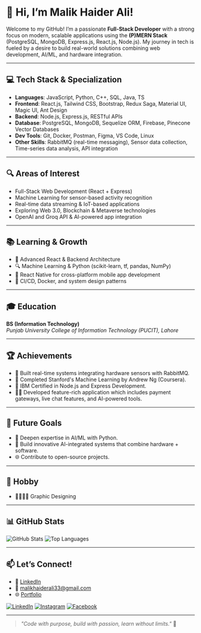 # 👋 Hi, I’m Malik Haider Ali!

Welcome to my GitHub! I’m a passionate **Full-Stack Developer** with a strong focus on modern, scalable applications using the **(P)MERN Stack** (PostgreSQL, MongoDB, Express.js, React.js, Node.js). My journey in tech is fueled by a desire to build real-world solutions combining web development, AI/ML, and hardware integration.

---

## 💻 Tech Stack & Specialization

- **Languages**: JavaScript, Python, C++, SQL, Java, TS
- **Frontend**: React.js, Tailwind CSS, Bootstrap, Redux Saga, Material UI, Magic UI, Ant Design
- **Backend**: Node.js, Express.js, RESTful APIs
- **Database**: PostgreSQL, MongoDB, Sequelize ORM, Firebase, Pinecone Vector Databases
- **Dev Tools**: Git, Docker, Postman, Figma, VS Code, Linux
- **Other Skills**: RabbitMQ (real-time messaging), Sensor data collection, Time-series data analysis, API integration

---

## 🔍 Areas of Interest

- Full-Stack Web Development (React + Express)
- Machine Learning for sensor-based activity recognition
- Real-time data streaming & IoT-based applications
- Exploring Web 3.0, Blockchain & Metaverse technologies
- OpenAI and Groq API & AI-powered app integration

---

## 📚 Learning & Growth

- 🔧 Advanced React & Backend Architecture
- 🔍 Machine Learning & Python (scikit-learn, tf, pandas, NumPy)
- 📱 React Native for cross-platform mobile app development
- 🔁 CI/CD, Docker, and system design patterns

---

## 🎓 Education

**BS (Information Technology)**  
*Punjab University College of Information Technology (PUCIT), Lahore*  

---

## 🏆 Achievements

- 🥇 Built real-time systems integrating hardware sensors with RabbitMQ.
- 🧠 Completed Stanford's Machine Learning by Andrew Ng (Coursera).
- 📜 IBM Certified in Node.js and Express Development.
- 👨‍💻 Developed feature-rich application which includes payment gateways, live chat features, and AI-powered tools.

---

## 🚀 Future Goals

- 🧠 Deepen expertise in AI/ML with Python.
- 🔬 Build innovative AI-integrated systems that combine hardware + software.
- 🌐 Contribute to open-source projects.

---

## 🏓 Hobby

- 👩🏻‍💻🎨 Graphic Designing 

---

## 📊 GitHub Stats

![GitHub Stats](https://github-readme-stats.vercel.app/api?username=haid-er&show_icons=true&theme=radical)
![Top Languages](https://github-readme-stats.vercel.app/api/top-langs/?username=haid-er&layout=compact&theme=radical)

---

## 📫 Let’s Connect!

- 💼 [LinkedIn](https://www.linkedin.com/in/haid-er/)
- 📧 malikhaiderali33@gmail.com
- 🌐 [Portfolio](http://haider.focusdax.com/)

<a href="https://www.linkedin.com/in/haid-er" target="_blank"><img src="https://img.shields.io/badge/LinkedIn-%230077B5.svg?&style=flat-square&logo=linkedin&logoColor=white" alt="LinkedIn"></a>
<a href="https://www.instagram.com/haiderfb1/" target="_blank"><img src="https://img.shields.io/badge/Instagram-%23E4405F.svg?&style=flat-square&logo=instagram&logoColor=white" alt="Instagram"></a>
<a href="https://www.facebook.com/haiderfb1/" target="_blank"><img src="https://img.shields.io/badge/Facebook-%231877F2.svg?&style=flat-square&logo=facebook&logoColor=white" alt="Facebook"></a>


---

> _"Code with purpose, build with passion, learn without limits."_ 🚀  
